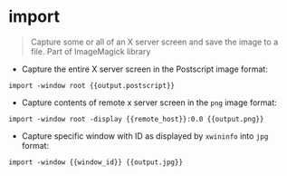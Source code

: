 # import

> Capture some or all of an X server screen and save the image to a file. 
> Part of ImageMagick library

- Capture the entire X server screen in the Postscript image format:

`import -window root {{output.postscript}}`

- Capture contents of remote x server screen in the `png` image format:

`import -window root -display {{remote_host}}:0.0 {{output.png}}`

- Capture specific window with ID as displayed by `xwininfo` into `jpg` format:

`import -window {{window_id}} {{output.jpg}}`
